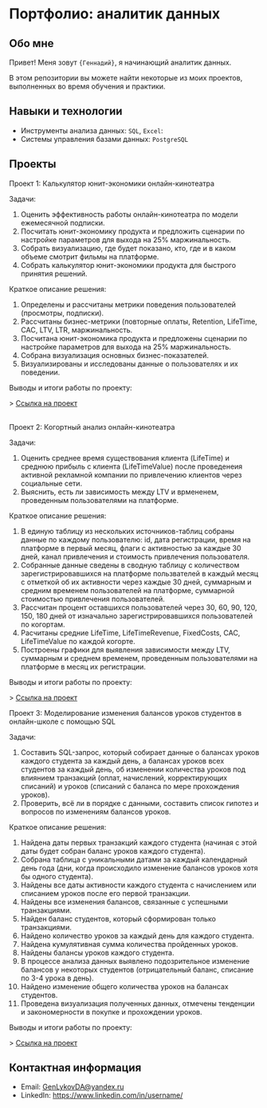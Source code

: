 # Портфолио: аналитик данных

## Обо мне 

Привет! Меня зовут ``{Геннадий}``, я начинающий аналитик данных.
<p>В этом репозитории вы можете найти некоторые из моих проектов, выполненных во время обучения и практики.
<br>

## Навыки и технологии
- Инструменты анализа данных: ``SQL``, ``Excel``: 
- Системы управления базами данных: ``PostgreSQL``

## Проекты
<p>Проект 1: Калькулятор юнит-экономики онлайн-кинотеатра</p>
<p>Задачи:<p>
<ol>
  <li>Оценить эффективность работы онлайн-кинотеатра по модели ежемесячной подписки.</li>
  <li>Посчитать юнит-экономику продукта и предложить сценарии по настройке параметров для выхода на 25% маржинальность.</li>
  <li>Собрать визуализацию, где будет показано, кто, где и в каком объеме смотрит фильмы на платформе.</li>
  <li>Собрать калькулятор юнит-экономики продукта для быстрого принятия решений.</li>
</ol>

<p>Краткое описание решения:<p>
<ol>
  <li>Определены и рассчитаны метрики поведения пользователей (просмотры, подписки).</li>
  <li>Рассчитаны бизнес-метрики (повторные оплаты, Retention, LifeTime, CAC, LTV, LTR, маржинальность.</li>
  <li>Посчитана юнит-экономика продукта и предложены сценарии по настройке параметров для выхода на 25% маржинальность.</li>
  <li>Собрана визуализация основных бизнес-показателей.</li>
  <li>Визуализированы и исследованы данные о пользователях и их поведении.</li>
</ol>

  <p>Выводы и итоги работы по проекту:<p>
> <a href="https://drive.google.com/drive/folders/1a6LD4CgAJ0TeFYLd_eryfJD6wENd11vE?usp=sharing">Ссылка на проект</a>
<br> 

<br> 
<p>Проект 2: Когортный анализ онлайн-кинотеатра</p>
<p>Задачи:<p>
<ol>
  <li>Оценить среднее время существования клиента (LifeTime) и среднюю прибыль с клиента (LifeTimeValue)
    после проведенеия активной рекламной компании по привлечению клиентов через социальные сети.</li>
  <li>Выяснить, есть ли зависимость между LTV и врмененем, проведенным пользователями на платформе.</li>
</ol>

<p>Краткое описание решения:<p>
  <ol>
  <li>В единую таблицу из нескольких источников-таблиц собраны данные по каждому пользователю: id, дата регистрации, время на платформе в первый месяц, флаги с активностью за каждые 30 дней, канал привлечения и стоимость привлечения пользователя.</li>
  <li>Собранные данные сведены в сводную таблицу с количеством зарегистрировавшихся на платформе пользвателей в каждый месяц с отметкой об их активности через каждые 30 дней,
суммарным и средним временем пользователей на платформе, суммарной стоимостью привлечения пользователей.</li>
  <li>Рассчитан процент оставшихся пользователей через 30, 60, 90, 120, 150, 180 дней от изначально зарегистрировавшихся пользователей по когортам.</li>
  <li>Расчитаны средние LifeTime, LifeTimeRevenue, FixedCosts, CAC, LifeTimeValue по каждой когорте.</li>
  <li>Построены графики для выявления зависимости между LTV, суммарным и среднем временем, проведенным пользователями на платформе в месяц их регистрации.</li>
</ol>

  <p>Выводы и итоги работы по проекту:<p>
> <a href="https://drive.google.com/drive/folders/1a6LD4CgAJ0TeFYLd_eryfJD6wENd11vE?usp=sharing">Ссылка на проект</a>

<br>
<p>Проект 3: Моделирование изменения балансов уроков студентов в онлайн-школе с помощью SQL</p> 
<p>Задачи:<p>
<ol>
  <li>Составить SQL-запрос, который собирает данные о балансах уроков каждого студента за каждый день, а балансах уроков всех студентов за каждый день,
  об изменении количества уроков под влиянием транзакций (оплат, начислений, корректирующих списаний) и уроков (списаний с баланса по мере прохождения уроков).</li>
  <li>Проверить, всё ли в порядке с данными, составить список гипотез и вопросов по изменениям балансов уроков.</li>
</ol>

<p>Краткое описание решения:<p>
<ol>
  <li>Найдена даты первых транзакций каждого студента (начиная с этой даты будет собран баланс уроков каждого студента).</li>
  <li>Собрана таблица с уникальными датами за каждый календарный день года (дни, когда происходило изменение балансов уроков хотя бы одного студента).</li>
  <li>Найдены все даты активности каждого студента с начислением или списанием уроков после его первой транзакции.</li>
  <li>Найдены все изменения балансов, связанные с успешными транзакциями.</li>
  <li>Найден баланс студентов, который сформирован только транзакциями.</li>
  <li>Найдено количество уроков за каждый день для каждого студента.</li>
  <li>Найдена кумулятивная сумма количества пройденных уроков.</li>
  <li>Найдены балансы уроков каждого студента.</li>
  <li>В процессе анализа данных выявлено подозрительное изменение балансов у некоторых студентов (отрицательный баланс, списание по 3-4 урока в день).</li>
  <li>Найдено изменение общего количества уроков на балансах студентов.</li>
  <li>Проведена визуализация полученных данных, отмечены тенденции и закономерности в покупке и прохождении уроков.</li>
</ol>

  <p>Выводы и итоги работы по проекту:<p>
> <a href="https://drive.google.com/drive/folders/1a6LD4CgAJ0TeFYLd_eryfJD6wENd11vE?usp=sharing">Ссылка на проект</a>

## Контактная информация
- Email: GenLykovDA@yandex.ru
- LinkedIn: https://www.linkedin.com/in/username/
